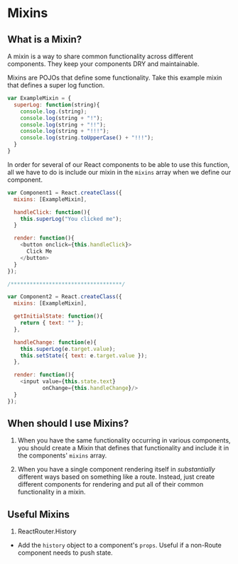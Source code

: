# Mixins

## What is a Mixin?

A mixin is a way to share common functionality across different components. They keep your components DRY and maintainable.

Mixins are POJOs that define some functionality. Take this example mixin that defines a super log function.

```javascript
var ExampleMixin = {
  superLog: function(string){
    console.log.(string);
    console.log(string + "!");
    console.log(string + "!!");
    console.log(string + "!!!");
    console.log(string.toUpperCase() + "!!!");
  }
}
```

In order for several of our React components to be able to use this function, all we have to do is include our mixin in the `mixins` array when we define our component.

```javascript
var Component1 = React.createClass({
  mixins: [ExampleMixin],

  handleClick: function(){
    this.superLog("You clicked me");
  }

  render: function(){
    <button onclick={this.handleClick}>
      Click Me
    </button>
  }
});

/***********************************/

var Component2 = React.createClass({
  mixins: [ExampleMixin],

  getInitialState: function(){
    return { text: "" };
  },

  handleChange: function(e){
    this.superLog(e.target.value);
    this.setState({ text: e.target.value });
  },

  render: function(){
    <input value={this.state.text}
           onChange={this.handleChange}/>
  }
});
```

## When should I use Mixins?

1. When you have the same functionality occurring in various components, you should create a Mixin that defines that functionality and include it in the components' `mixins` array.

2. When you have a single component rendering itself in *substantially* different ways based on something like a route. Instead, just create different components for rendering and put all of their common functionality in a mixin.

## Useful Mixins

1. ReactRouter.History
  * Add the `history` object to a component's `props`. Useful if a non-Route component needs to push state.

